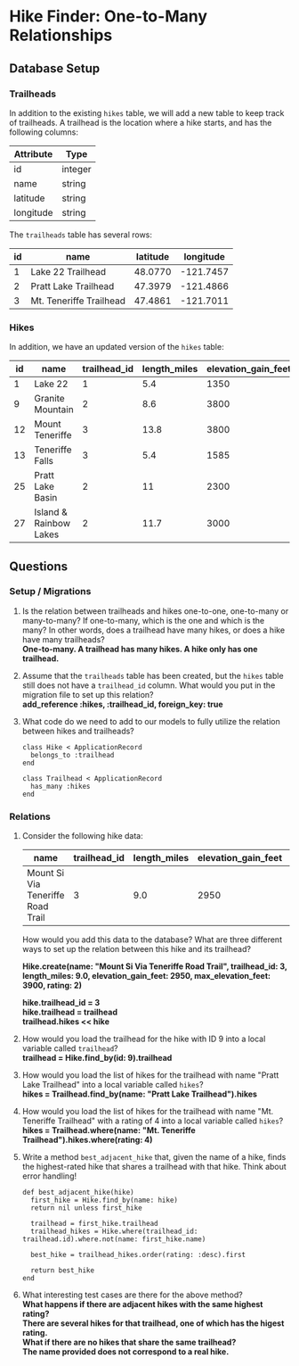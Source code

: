 # Hike Finder: One-to-Many Relationships

## Database Setup

### Trailheads

In addition to the existing `hikes` table, we will add a new table to keep track of trailheads. A trailhead is the location where a hike starts, and has the following columns:

Attribute           | Type
---                 | ---
id                  | integer
name                | string
latitude            | string
longitude           | string

The `trailheads` table has several rows:

id  | name                    | latitude | longitude
--- | ---                     | ---      | ---
1   | Lake 22 Trailhead       | 48.0770  | -121.7457
2   | Pratt Lake Trailhead    | 47.3979  | -121.4866
3   | Mt. Teneriffe Trailhead | 47.4861  | -121.7011

### Hikes

In addition, we have an updated version of the `hikes` table:

id  | name   | trailhead_id | length_miles | elevation_gain_feet | max_elevation_feet | rating
--- | ---    | ---          | ---          | ---                 | ---                | ---
1   | Lake 22          | 1  | 5.4          | 1350                | 2400               | 4
9   | Granite Mountain | 2  | 8.6          | 3800                | 5629               | 5
12  | Mount Teneriffe  | 3  | 13.8         | 3800                | 4788               | 4
13  | Teneriffe Falls  | 3  | 5.4          | 1585                | 2370               | 4
25  | Pratt Lake Basin | 2  | 11           | 2300                | 4100               | 4
27  | Island & Rainbow Lakes | 2 | 11.7    | 3000                | 4400               | 3

## Questions

### Setup / Migrations

1. Is the relation between trailheads and hikes one-to-one, one-to-many or many-to-many? If one-to-many, which is the one and which is the many? In other words, does a trailhead have many hikes, or does a hike have many trailheads?  
**One-to-many. A trailhead has many hikes. A hike only has one trailhead.**
2. Assume that the `trailheads` table has been created, but the `hikes` table still does not have a `trailhead_id` column. What would you put in the migration file to set up this relation?  
**add_reference :hikes, :trailhead_id, foreign_key: true**
3. What code do we need to add to our models to fully utilize the relation between hikes and trailheads?  

    ```
    class Hike < ApplicationRecord 
      belongs_to :trailhead
    end
    ```  
  
    ```
    class Trailhead < ApplicationRecord
      has_many :hikes
    end
    ```  

### Relations

1. Consider the following hike data:

    name   | trailhead_id | length_miles        | elevation_gain_feet | max_elevation_feet | rating
    ---    | ---          | ---                 | ---                 | ---                | ---
    Mount Si Via Teneriffe Road Trail | 3 | 9.0 | 2950                | 3900               | 2

    How would you add this data to the database? What are three different ways to set up the relation between this hike and its trailhead?

    **Hike.create(name: "Mount Si Via Teneriffe Road Trail", trailhead_id: 3, length_miles: 9.0, elevation_gain_feet: 2950, max_elevation_feet: 3900, rating: 2)**

    **hike.trailhead_id = 3**  
    **hike.trailhead = trailhead**  
    **trailhead.hikes << hike**  

2. How would you load the trailhead for the hike with ID 9 into a local variable called `trailhead`?  
    **trailhead = Hike.find_by(id: 9).trailhead**

3. How would you load the list of hikes for the trailhead with name "Pratt Lake Trailhead" into a local variable called `hikes`?  
    **hikes = Trailhead.find_by(name: "Pratt Lake Trailhead").hikes**

4. How would you load the list of hikes for the trailhead with name "Mt. Teneriffe Trailhead" with a rating of 4 into a local variable called `hikes`?  
    **hikes = Trailhead.where(name: "Mt. Teneriffe Trailhead").hikes.where(rating: 4)**
5. Write a method `best_adjacent_hike` that, given the name of a hike, finds the highest-rated hike that shares a trailhead with that hike. Think about error handling!

    ```
    def best_adjacent_hike(hike)
      first_hike = Hike.find_by(name: hike)
      return nil unless first_hike

      trailhead = first_hike.trailhead
      trailhead_hikes = Hike.where(trailhead_id: trailhead.id).where.not(name: first_hike.name)

      best_hike = trailhead_hikes.order(rating: :desc).first

      return best_hike
    end
    ```

6. What interesting test cases are there for the above method?  
  **What happens if there are adjacent hikes with the same highest rating?**    
  **There are several hikes for that trailhead, one of which has the higest rating.**  
  **What if there are no hikes that share the same trailhead?**  
  **The name provided does not correspond to a real hike.**
